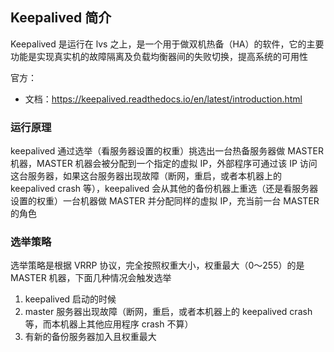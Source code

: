 ## Keepalived 简介

Keepalived 是运行在 lvs 之上，是一个用于做双机热备（HA）的软件，它的主要功能是实现真实机的故障隔离及负载均衡器间的失败切换，提高系统的可用性

官方：

- 文档：<https://keepalived.readthedocs.io/en/latest/introduction.html>

### 运行原理

keepalived 通过选举（看服务器设置的权重）挑选出一台热备服务器做 MASTER 机器，MASTER 机器会被分配到一个指定的虚拟 IP，外部程序可通过该 IP 访问这台服务器，如果这台服务器出现故障（断网，重启，或者本机器上的 keepalived crash 等），keepalived 会从其他的备份机器上重选（还是看服务器设置的权重）一台机器做 MASTER 并分配同样的虚拟 IP，充当前一台 MASTER 的角色

### 选举策略

选举策略是根据 VRRP 协议，完全按照权重大小，权重最大（0～255）的是 MASTER 机器，下面几种情况会触发选举

1. keepalived 启动的时候
2. master 服务器出现故障（断网，重启，或者本机器上的 keepalived crash 等，而本机器上其他应用程序 crash 不算）
3. 有新的备份服务器加入且权重最大
